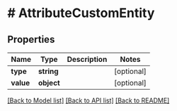 # # AttributeCustomEntity

## Properties

Name | Type | Description | Notes
------------ | ------------- | ------------- | -------------
**type** | **string** |  | [optional]
**value** | **object** |  | [optional]

[[Back to Model list]](../../README.md#models) [[Back to API list]](../../README.md#endpoints) [[Back to README]](../../README.md)
